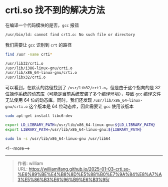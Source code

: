 # crti.so 找不到的解决方法


在编译一个代码模块的是否，`gcc` 报错

```bash
/usr/bin/ld: cannot find crt1.o: No such file or directory
```

我们需要让 `gcc` 识别到 `crt` 的路径

```bash
find /usr -name crti*

/usr/lib32/crti.o
/usr/lib/i386-linux-gnu/crti.o
/usr/lib/x86_64-linux-gnu/crti.o
/usr/libx32/crti.o
```

可以看到，在默认的路径找到了 `/usr/lib32/crt1.o`，但是由于这个指向的是 32 位操作系统的动态库（可能是当前系统安装了多个编译环境），导致 `gcc` 编译文件无法使用 64 位的动态库。同时，我们还发现 `/usr/lib/x86_64-linux-gnu/crti.o` 这个版本是 64 位动态库，因此需要让 `gcc` 使用该版本

```bash
sudo apt-get install libc6-dev

export LD_LIBRARY_PATH=/usr/lib/x86_64-linux-gnu:${LD_LIBRARY_PATH}
export LIBRARY_PATH=/usr/lib/x86_64-linux-gnu:${LIBRARY_PATH}

sudo ln -s /usr/lib/x86_64-linux-gnu /usr/lib64
```


&lt;!--more--&gt;



---

> 作者: william  
> URL: https://williamlfang.github.io/2025-01-03-crti.so-%E6%89%BE%E4%B8%8D%E5%88%B0%E7%9A%84%E8%A7%A3%E5%86%B3%E6%96%B9%E6%B3%95/  

